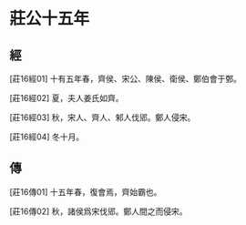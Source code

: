 # 莊公十五年

## 經 <a name="03Zhuang16Jing"></a>

<a name="03Zhuang16Jing01">[莊16經01]</a> 十有五年春，齊侯、宋公、陳侯、衛侯、鄭伯會于鄄。

<a name="03Zhuang16Jing02">[莊16經02]</a> 夏，夫人姜氏如齊。

<a name="03Zhuang16Jing03">[莊16經03]</a> 秋，宋人、齊人、邾人伐郳。鄭人侵宋。

<a name="03Zhuang16Jing04">[莊16經04]</a> 冬十月。

## 傳 <a name="03Zhuang16Zhuan"></a>

<a name="03Zhuang16Zhuan01">[莊16傳01]</a> 十五年春，復會焉，齊始霸也。

<a name="03Zhuang16Zhuan02">[莊16傳02]</a> 秋，諸侯爲宋伐郳。鄭人間之而侵宋。


